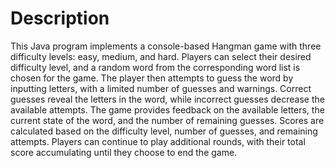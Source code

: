# Description
This Java program implements a console-based Hangman game with three difficulty levels: easy, medium, and hard. Players can select their desired difficulty level, and a random word from the corresponding word list is chosen for the game. The player then attempts to guess the word by inputting letters, with a limited number of guesses and warnings. Correct guesses reveal the letters in the word, while incorrect guesses decrease the available attempts. The game provides feedback on the available letters, the current state of the word, and the number of remaining guesses. Scores are calculated based on the difficulty level, number of guesses, and remaining attempts. Players can continue to play additional rounds, with their total score accumulating until they choose to end the game.
